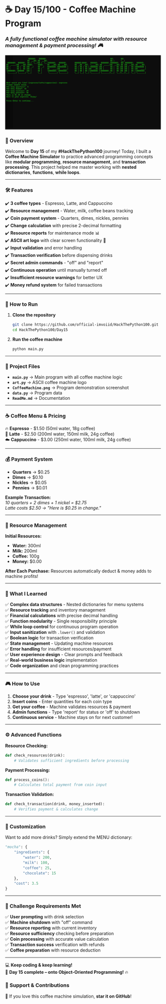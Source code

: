 # **☕ Day 15/100 - Coffee Machine Program**
### *A fully functional coffee machine simulator with resource management & payment processing! 🎮*
![Coffee Machine Program](CoffeeMachine.png)

### **📌 Overview**
Welcome to **Day 15** of my **#HackThePython100** journey! Today, I built a **Coffee Machine Simulator** to practice advanced programming concepts like **modular programming**, **resource management**, and **transaction processing**. This project helped me master working with **nested dictionaries**, **functions**, **while loops**.

---

### **🛠 Features**
✔️ **3 coffee types** - Espresso, Latte, and Cappuccino  
✔️ **Resource management** - Water, milk, coffee beans tracking  
✔️ **Coin payment system** - Quarters, dimes, nickles, pennies  
✔️ **Change calculation** with precise 2-decimal formatting  
✔️ **Resource reports** for maintenance mode 📊  
✔️ **ASCII art logo** with clear screen functionality 🎨  
✔️ **Input validation** and error handling  
✔️ **Transaction verification** before dispensing drinks  
✔️ **Secret admin commands** - "off" and "report"  
✔️ **Continuous operation** until manually turned off  
✔️ **Insufficient resource warnings** for better UX  
✔️ **Money refund system** for failed transactions  

---

### **🚀 How to Run**
1. **Clone the repository**  
   ```sh
   git clone https://github.com/official-imvoiid/HackThePython100.git
   cd HackThePython100/Day15
   ```
3. **Run the coffee machine**  
   ```sh
   python main.py
   ```
---

### **📂 Project Files**
- **`main.py`** → Main program with all coffee machine logic  
- **`art.py`** → ASCII coffee machine logo  
- **`CoffeeMachine.png`** → Program demonstration screenshot
- **`data.py`** → Program data
- **`ReadMe.md`** → Documentation 

---

### **☕ Coffee Menu & Pricing**
🔥 **Espresso** - $1.50 (50ml water, 18g coffee)  
🥛 **Latte** - $2.50 (200ml water, 150ml milk, 24g coffee)  
☁️ **Cappuccino** - $3.00 (250ml water, 100ml milk, 24g coffee)  

---

### **💰 Payment System**
- **Quarters** → $0.25  
- **Dimes** → $0.10  
- **Nickles** → $0.05  
- **Pennies** → $0.01  

**Example Transaction:**  
*10 quarters + 2 dimes + 1 nickel = $2.75*  
*Latte costs $2.50 → "Here is $0.25 in change."*

---

### **🔧 Resource Management**
**Initial Resources:**  
- **Water:** 300ml  
- **Milk:** 200ml  
- **Coffee:** 100g  
- **Money:** $0.00  

**After Each Purchase:** Resources automatically deduct & money adds to machine profits!

---

### **📢 What I Learned**
✅ **Complex data structures** - Nested dictionaries for menu systems  
✅ **Resource tracking** and inventory management  
✅ **Financial calculations** with precise decimal handling  
✅ **Function modularity** - Single responsibility principle  
✅ **While loop control** for continuous program operation  
✅ **Input sanitization** with `.lower()` and validation  
✅ **Boolean logic** for transaction verification  
✅ **State management** - Updating machine resources  
✅ **Error handling** for insufficient resources/payment  
✅ **User experience design** - Clear prompts and feedback  
✅ **Real-world business logic** implementation  
✅ **Code organization** and clean programming practices  

---

### **🎮 How to Use**
1. **Choose your drink** - Type 'espresso', 'latte', or 'cappuccino'  
2. **Insert coins** - Enter quantities for each coin type  
3. **Get your coffee** - Machine validates resources & payment  
4. **Admin functions** - Type 'report' for status or 'off' to shutdown  
5. **Continuous service** - Machine stays on for next customer!  

---

### **⚙️ Advanced Functions**
**Resource Checking:**
```python
def check_resources(drink):
    # Validates sufficient ingredients before processing
```

**Payment Processing:**
```python  
def process_coins():
    # Calculates total payment from coin input
```

**Transaction Validation:**
```python
def check_transaction(drink, money_inserted):
    # Verifies payment & calculates change
```

---

### **🔧 Customization**
Want to add more drinks? Simply extend the MENU dictionary:
```python
"mocha": {
    "ingredients": {
        "water": 200,
        "milk": 100,
        "coffee": 25,
        "chocolate": 15
    },
    "cost": 3.5
}
```

---

### **🎯 Challenge Requirements Met**
✅ **User prompting** with drink selection  
✅ **Machine shutdown** with "off" command  
✅ **Resource reporting** with current inventory  
✅ **Resource sufficiency** checking before preparation  
✅ **Coin processing** with accurate value calculation  
✅ **Transaction success** verification with refunds  
✅ **Coffee preparation** with resource deduction  

---

💻 **Keep coding & keep learning!**  
📅 **Day 15 complete – onto Object-Oriented Programming!** 🔥

### **🌟 Support & Contributions**
🚀 If you love this coffee machine simulation, **star it on GitHub**!